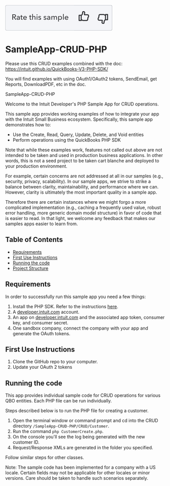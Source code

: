 [![Rate your Sample](views/Ratesample.png)][ss1][![Yes](views/Thumbup.png)][ss2][![No](views/Thumbdown.png)][ss3]

# SampleApp-CRUD-PHP

Please use this CRUD examples combined with the doc: https://intuit.github.io/QuickBooks-V3-PHP-SDK/

You will find examples with using OAuth1/OAuth2 tokens, SendEmail, get Reports, DownloadPDF, etc in the doc.

SampleApp-CRUD-PHP

<p>Welcome to the Intuit Developer's PHP Sample App for CRUD operations.</p>
<p>This sample app provides working examples of how to integrate your app with the Intuit Small Business ecosystem. Specifically, this sample app demonstrates how to:</p>

<ul>
	<li>Use the Create, Read, Query, Update, Delete, and Void entities</li>
	<li>Perform operations using the QuickBooks PHP SDK</li>
</ul>

<p>Note that while these examples work, features not called out above are not intended to be taken and used in production business applications. In other words, this is not a seed project to be taken cart blanche and deployed to your production environment.</p>  

<p>For example, certain concerns are not addressed at all in our samples (e.g., security, privacy, scalability). In our sample apps, we strive to strike a balance between clarity, maintainability, and performance where we can. However, clarity is ultimately the most important quality in a sample app.</p>

<p>Therefore there are certain instances where we might forgo a more complicated implementation (e.g., caching a frequently used value, robust error handling, more generic domain model structure) in favor of code that is easier to read. In that light, we welcome any feedback that makes our samples apps easier to learn from.</p>

## Table of Contents

* [Requirements](#requirements)
* [First Use Instructions](#first-use-instructions)
* [Running the code](#running-the-code)
* [Project Structure](#project-structure)


## Requirements

In order to successfully run this sample app you need a few things:

1. Install the PHP SDK. Refer to the instructions [here](https://developer.intuit.com/docs/0100_quickbooks_online/0400_tools/0005_accounting/0209_php/0002_install_the_php_sdk).
2. A [developer.intuit.com](http://developer.intuit.com) account.
3. An app on [developer.intuit.com](http://developer.intuit.com) and the associated app token, consumer key, and consumer secret.
4. One sandbox company, connect the company with your app and generate the OAuth tokens.

## First Use Instructions

1. Clone the GitHub repo to your computer.
2. Update your OAuth 2 tokens

## Running the code

This app provides individual sample code for CRUD operations for various QBO entities.
Each PHP file can be run individually.

Steps described below is to run the PHP file for creating a customer.

1. Open the terminal window or command prompt and cd into the CRUD directory `/SampleApp-CRUD-PHP/CRUD/Customer`.
2. Run the command `php CustomerCreate.php`.
3. On the console you'll see the log being generated with the new customer ID.
4. Request/Response XMLs are generated in the folder you specified.

Follow similar steps for other classes.

Note: The sample code has been implemented for a company with a US locale. Certain fields may not be applicable for other locales or minor versions. Care should be taken to handle such scenarios separately.

[ss1]: #
[ss2]: https://customersurveys.intuit.com/jfe/form/SV_9LWgJBcyy3NAwHc?check=Yes&checkpoint=SampleApp-CRUD-PHP&pageUrl=github
[ss3]: https://customersurveys.intuit.com/jfe/form/SV_9LWgJBcyy3NAwHc?check=No&checkpoint=SampleApp-CRUD-PHP&pageUrl=github
